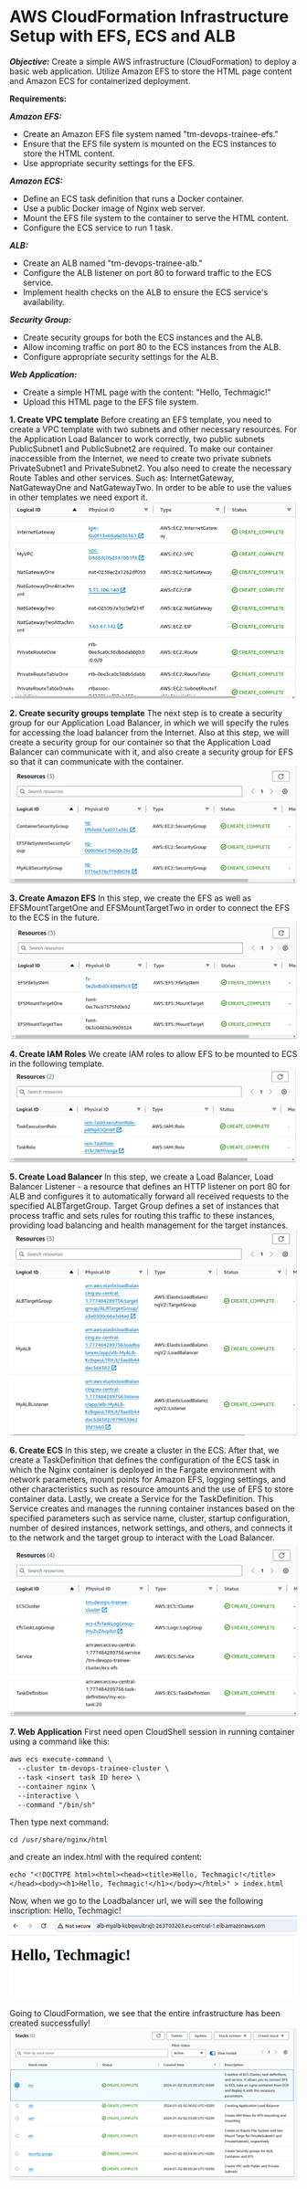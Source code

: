 # AWS CloudFormation Infrastructure Setup with EFS, ECS and ALB

___Objective:___
Create a simple AWS infrastructure (CloudFormation) to deploy a basic web application. Utilize Amazon EFS to store the HTML page content and Amazon ECS for containerized deployment.

__Requirements:__

___Amazon EFS:___ 
*    Create an Amazon EFS file system named "tm-devops-trainee-efs."
*    Ensure that the EFS file system is mounted on the ECS instances to store the HTML content.
*    Use appropriate security settings for the EFS.

___Amazon ECS:___
*    Define an ECS task definition that runs a Docker container.
*    Use a public Docker image of Nginx web server.
*    Mount the EFS file system to the container to serve the HTML content.
*    Configure the ECS service to run 1 task.

___ALB:___
*    Create an ALB named "tm-devops-trainee-alb."
*    Configure the ALB listener on port 80 to forward traffic to the ECS service.
*    Implement health checks on the ALB to ensure the ECS service's availability.

___Security Group:___
*    Create security groups for both the ECS instances and the ALB.
*    Allow incoming traffic on port 80 to the ECS instances from the ALB.
*    Configure appropriate security settings for the ALB.

___Web Application:___
*    Create a simple HTML page with the content: "Hello, Techmagic!"
*    Upload this HTML page to the EFS file system.

__1. Create VPC template__
Before creating an EFS template, you need to create a VPC template with two subnets and other necessary resources. For the Application Load Balancer to work correctly, two public subnets PublicSubnet1 and PublicSubnet2 are required. To make our container inaccessible from the Internet, we need to create two private subnets PrivateSubnet1 and PrivateSubnet2. You also need to create the necessary Route Tables and other services. Such as: InternetGateway, NatGatewayOne and NatGatewayTwo. In order to be able to use the values in other templates we need export it. 
![Create VPC](./infrastructure/img/vpc.png)

__2. Create security groups template__ 
The next step is to create a security group for our Application Load Balancer, in which we will specify the rules for accessing the load balancer from the Internet. Also at this step, we will create a security group for our container so that the Application Load Balancer can communicate with it, and also create a security group for EFS so that it can communicate with the container. 
![Create security groups](./infrastructure/img/sg.png)

__3. Create Amazon EFS__
In this step, we create the EFS as well as EFSMountTargetOne and EFSMountTargetTwo in order to connect the EFS to the ECS in the future.
![Create Amazon EFS](./infrastructure/img/efs.png)

__4. Create IAM Roles__
We create IAM roles to allow EFS to be mounted to ECS in the following template.
![Create IAM Roles](./infrastructure/img/iam.png)

__5. Create Load Balancer__
In this step, we create a Load Balancer, Load Balancer Listener - a resource that defines an HTTP listener on port 80 for ALB and configures it to automatically forward all received requests to the specified ALBTargetGroup. Target Group defines a set of instances that process traffic and sets rules for routing this traffic to these instances, providing load balancing and health management for the target instances.
![Create Load Balancer](./infrastructure/img/alb.png)

__6. Create ECS__
In this step, we create a cluster in the ECS. After that, we create a TaskDefinition that defines the configuration of the ECS task in which the Nginx container is deployed in the Fargate environment with network parameters, mount points for Amazon EFS, logging settings, and other characteristics such as resource amounts and the use of EFS to store container data. Lastly, we create a Service for the TaskDefinition. This Service creates and manages the running container instances based on the specified parameters such as service name, cluster, startup configuration, number of desired instances, network settings, and others, and connects it to the network and the target group to interact with the Load Balancer.
![Create ECS](./infrastructure/img/ecs.png)

__7. Web Application__
First need open CloudShell session in running container using a command like this:
```
aws ecs execute-command \
  --cluster tm-devops-trainee-cluster \
  --task <insert task ID here> \
  --container nginx \
  --interactive \
  --command "/bin/sh"
```
Then type next command:
```
cd /usr/share/nginx/html
```
and create an index.html with the required content:
```
echo "<!DOCTYPE html><html><head><title>Hello, Techmagic!</title></head><body><h1>Hello, Techmagic!</h1></body></html>" > index.html
```
Now, when we go to the Loadbalancer url, we will see the following inscription: Hello, Techmagic!
![Hello, Techmagic](./infrastructure/img/hello-techmagic.png)

Going to CloudFormation, we see that the entire infrastructure has been created successfully!
![All infrastructure](./infrastructure/img/all-infra-create.png)